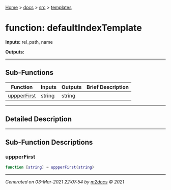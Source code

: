 [Home](../../index.md) > [docs](../../docs_index.md) > [src](../src_index.md) > [templates](templates_index.md)  


# function: defaultIndexTemplate



**Inputs:** rel_path, name

**Outputs:** 

 ***

## Sub-Functions

| Function | Inputs | Outputs | Brief Description |
| -------- | ------ | ------- | ----------------- |
| [uppperFirst](#uppperfirst) | string | string |  |


 ***

## Detailed Description



 ***

## Sub-Function Descriptions

 ### uppperFirst

```matlab
function [string] = uppperFirst(string)
```

 



***

*Generated on 03-Mar-2021 22:07:54 by [m2docs](https://github.com/crgnam-research/m2docs) © 2021*
